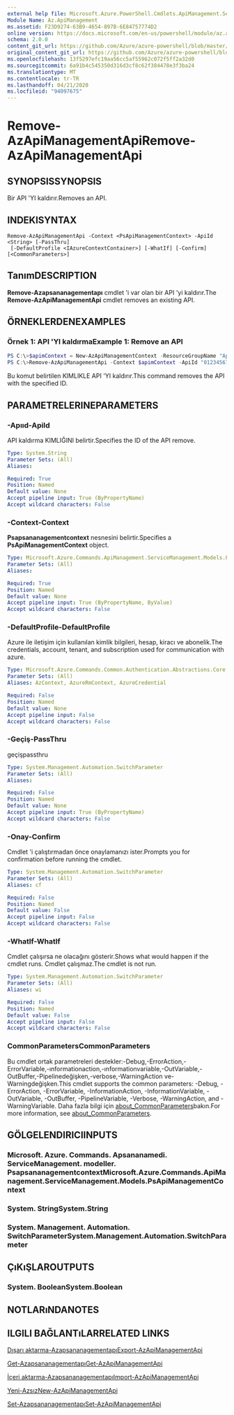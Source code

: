 ```yaml
---
external help file: Microsoft.Azure.PowerShell.Cmdlets.ApiManagement.ServiceManagement.dll-Help.xml
Module Name: Az.ApiManagement
ms.assetid: F23D9274-63B9-4654-897B-6E84757774D2
online version: https://docs.microsoft.com/en-us/powershell/module/az.apimanagement/remove-azapimanagementapi
schema: 2.0.0
content_git_url: https://github.com/Azure/azure-powershell/blob/master/src/ApiManagement/ApiManagement/help/Remove-AzApiManagementApi.md
original_content_git_url: https://github.com/Azure/azure-powershell/blob/master/src/ApiManagement/ApiManagement/help/Remove-AzApiManagementApi.md
ms.openlocfilehash: 13f5297efc19aa56cc5af55962c072f5ff2a32d0
ms.sourcegitcommit: 6a91b4c545350d316d3cf8c62f384478e3f3ba24
ms.translationtype: MT
ms.contentlocale: tr-TR
ms.lasthandoff: 04/21/2020
ms.locfileid: "94097675"
---
```

# <span data-ttu-id="810c3-101">Remove-AzApiManagementApi</span><span class="sxs-lookup"><span data-stu-id="810c3-101">Remove-AzApiManagementApi</span></span>

## <span data-ttu-id="810c3-102">SYNOPSIS</span><span class="sxs-lookup"><span data-stu-id="810c3-102">SYNOPSIS</span></span>
<span data-ttu-id="810c3-103">Bir API 'YI kaldırır.</span><span class="sxs-lookup"><span data-stu-id="810c3-103">Removes an API.</span></span>

## <span data-ttu-id="810c3-104">INDEKI</span><span class="sxs-lookup"><span data-stu-id="810c3-104">SYNTAX</span></span>

```
Remove-AzApiManagementApi -Context <PsApiManagementContext> -ApiId <String> [-PassThru]
 [-DefaultProfile <IAzureContextContainer>] [-WhatIf] [-Confirm] [<CommonParameters>]
```

## <span data-ttu-id="810c3-105">Tanım</span><span class="sxs-lookup"><span data-stu-id="810c3-105">DESCRIPTION</span></span>
<span data-ttu-id="810c3-106">**Remove-Azapsananagementapı** cmdlet 'i var olan bir API 'yi kaldırır.</span><span class="sxs-lookup"><span data-stu-id="810c3-106">The **Remove-AzApiManagementApi** cmdlet removes an existing API.</span></span>

## <span data-ttu-id="810c3-107">ÖRNEKLERDEN</span><span class="sxs-lookup"><span data-stu-id="810c3-107">EXAMPLES</span></span>

### <span data-ttu-id="810c3-108">Örnek 1: API 'YI kaldırma</span><span class="sxs-lookup"><span data-stu-id="810c3-108">Example 1: Remove an API</span></span>
```powershell
PS C:\>$apimContext = New-AzApiManagementContext -ResourceGroupName "Api-Default-WestUS" -ServiceName "contoso"
PS C:\>Remove-AzApiManagementApi -Context $apimContext -ApiId "0123456789"
```

<span data-ttu-id="810c3-109">Bu komut belirtilen KIMLIKLE API 'YI kaldırır.</span><span class="sxs-lookup"><span data-stu-id="810c3-109">This command removes the API with the specified ID.</span></span>

## <span data-ttu-id="810c3-110">PARAMETRELERINE</span><span class="sxs-lookup"><span data-stu-id="810c3-110">PARAMETERS</span></span>

### <span data-ttu-id="810c3-111">-Apııd</span><span class="sxs-lookup"><span data-stu-id="810c3-111">-ApiId</span></span>
<span data-ttu-id="810c3-112">API kaldırma KIMLIĞINI belirtir.</span><span class="sxs-lookup"><span data-stu-id="810c3-112">Specifies the ID of the API remove.</span></span>

```yaml
Type: System.String
Parameter Sets: (All)
Aliases:

Required: True
Position: Named
Default value: None
Accept pipeline input: True (ByPropertyName)
Accept wildcard characters: False
```

### <span data-ttu-id="810c3-113">-Context</span><span class="sxs-lookup"><span data-stu-id="810c3-113">-Context</span></span>
<span data-ttu-id="810c3-114">**Psapsananagementcontext** nesnesini belirtir.</span><span class="sxs-lookup"><span data-stu-id="810c3-114">Specifies a **PsApiManagementContext** object.</span></span>

```yaml
Type: Microsoft.Azure.Commands.ApiManagement.ServiceManagement.Models.PsApiManagementContext
Parameter Sets: (All)
Aliases:

Required: True
Position: Named
Default value: None
Accept pipeline input: True (ByPropertyName, ByValue)
Accept wildcard characters: False
```

### <span data-ttu-id="810c3-115">-DefaultProfile</span><span class="sxs-lookup"><span data-stu-id="810c3-115">-DefaultProfile</span></span>
<span data-ttu-id="810c3-116">Azure ile iletişim için kullanılan kimlik bilgileri, hesap, kiracı ve abonelik.</span><span class="sxs-lookup"><span data-stu-id="810c3-116">The credentials, account, tenant, and subscription used for communication with azure.</span></span>

```yaml
Type: Microsoft.Azure.Commands.Common.Authentication.Abstractions.Core.IAzureContextContainer
Parameter Sets: (All)
Aliases: AzContext, AzureRmContext, AzureCredential

Required: False
Position: Named
Default value: None
Accept pipeline input: False
Accept wildcard characters: False
```

### <span data-ttu-id="810c3-117">-Geçiş</span><span class="sxs-lookup"><span data-stu-id="810c3-117">-PassThru</span></span>
<span data-ttu-id="810c3-118">geçiş</span><span class="sxs-lookup"><span data-stu-id="810c3-118">passthru</span></span>

```yaml
Type: System.Management.Automation.SwitchParameter
Parameter Sets: (All)
Aliases:

Required: False
Position: Named
Default value: None
Accept pipeline input: True (ByPropertyName)
Accept wildcard characters: False
```

### <span data-ttu-id="810c3-119">-Onay</span><span class="sxs-lookup"><span data-stu-id="810c3-119">-Confirm</span></span>
<span data-ttu-id="810c3-120">Cmdlet 'i çalıştırmadan önce onaylamanızı ister.</span><span class="sxs-lookup"><span data-stu-id="810c3-120">Prompts you for confirmation before running the cmdlet.</span></span>

```yaml
Type: System.Management.Automation.SwitchParameter
Parameter Sets: (All)
Aliases: cf

Required: False
Position: Named
Default value: False
Accept pipeline input: False
Accept wildcard characters: False
```

### <span data-ttu-id="810c3-121">-WhatIf</span><span class="sxs-lookup"><span data-stu-id="810c3-121">-WhatIf</span></span>
<span data-ttu-id="810c3-122">Cmdlet çalışırsa ne olacağını gösterir.</span><span class="sxs-lookup"><span data-stu-id="810c3-122">Shows what would happen if the cmdlet runs.</span></span>
<span data-ttu-id="810c3-123">Cmdlet çalışmaz.</span><span class="sxs-lookup"><span data-stu-id="810c3-123">The cmdlet is not run.</span></span>

```yaml
Type: System.Management.Automation.SwitchParameter
Parameter Sets: (All)
Aliases: wi

Required: False
Position: Named
Default value: False
Accept pipeline input: False
Accept wildcard characters: False
```

### <span data-ttu-id="810c3-124">CommonParameters</span><span class="sxs-lookup"><span data-stu-id="810c3-124">CommonParameters</span></span>
<span data-ttu-id="810c3-125">Bu cmdlet ortak parametreleri destekler:-Debug,-ErrorAction,-ErrorVariable,-ınformationaction,-ınformationvariable,-OutVariable,-OutBuffer,-Pipelinedeğişken,-verbose,-WarningAction ve-Warningdeğişken.</span><span class="sxs-lookup"><span data-stu-id="810c3-125">This cmdlet supports the common parameters: -Debug, -ErrorAction, -ErrorVariable, -InformationAction, -InformationVariable, -OutVariable, -OutBuffer, -PipelineVariable, -Verbose, -WarningAction, and -WarningVariable.</span></span> <span data-ttu-id="810c3-126">Daha fazla bilgi için [about_CommonParameters](http://go.microsoft.com/fwlink/?LinkID=113216)bakın.</span><span class="sxs-lookup"><span data-stu-id="810c3-126">For more information, see [about_CommonParameters](http://go.microsoft.com/fwlink/?LinkID=113216).</span></span>

## <span data-ttu-id="810c3-127">GÖLGELENDIRICI</span><span class="sxs-lookup"><span data-stu-id="810c3-127">INPUTS</span></span>

### <span data-ttu-id="810c3-128">Microsoft. Azure. Commands. Apsananamedi. ServiceManagement. modeller. Psapsananagementcontext</span><span class="sxs-lookup"><span data-stu-id="810c3-128">Microsoft.Azure.Commands.ApiManagement.ServiceManagement.Models.PsApiManagementContext</span></span>

### <span data-ttu-id="810c3-129">System. String</span><span class="sxs-lookup"><span data-stu-id="810c3-129">System.String</span></span>

### <span data-ttu-id="810c3-130">System. Management. Automation. SwitchParameter</span><span class="sxs-lookup"><span data-stu-id="810c3-130">System.Management.Automation.SwitchParameter</span></span>

## <span data-ttu-id="810c3-131">ÇıKıŞLAR</span><span class="sxs-lookup"><span data-stu-id="810c3-131">OUTPUTS</span></span>

### <span data-ttu-id="810c3-132">System. Boolean</span><span class="sxs-lookup"><span data-stu-id="810c3-132">System.Boolean</span></span>

## <span data-ttu-id="810c3-133">NOTLARıNDA</span><span class="sxs-lookup"><span data-stu-id="810c3-133">NOTES</span></span>

## <span data-ttu-id="810c3-134">ILGILI BAĞLANTıLAR</span><span class="sxs-lookup"><span data-stu-id="810c3-134">RELATED LINKS</span></span>

[<span data-ttu-id="810c3-135">Dışarı aktarma-Azapsananagementapı</span><span class="sxs-lookup"><span data-stu-id="810c3-135">Export-AzApiManagementApi</span></span>](./Export-AzApiManagementApi.md)

[<span data-ttu-id="810c3-136">Get-Azapsananagementapı</span><span class="sxs-lookup"><span data-stu-id="810c3-136">Get-AzApiManagementApi</span></span>](./Get-AzApiManagementApi.md)

[<span data-ttu-id="810c3-137">İçeri aktarma-Azapsananagementapı</span><span class="sxs-lookup"><span data-stu-id="810c3-137">Import-AzApiManagementApi</span></span>](./Import-AzApiManagementApi.md)

[<span data-ttu-id="810c3-138">Yeni-Azsız</span><span class="sxs-lookup"><span data-stu-id="810c3-138">New-AzApiManagementApi</span></span>](./New-AzApiManagementApi.md)

[<span data-ttu-id="810c3-139">Set-Azapsananagementapı</span><span class="sxs-lookup"><span data-stu-id="810c3-139">Set-AzApiManagementApi</span></span>](./Set-AzApiManagementApi.md)


